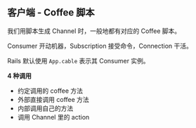 ## 客户端 - Coffee 脚本

我们用脚本生成 Channel 时，一般地都有对应的 Coffee 脚本。

Consumer 开动机器，Subscription 接受命令，Connection 干活。

Rails 默认使用 `App.cable` 表示其 Consumer 实例。

**4 种调用**

- 约定调用的 coffee 方法
- 外部直接调用 coffee 方法
- 内部调用自己的方法
- 调用 Channel 里的 action

